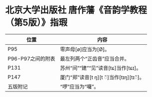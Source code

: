 # 北京大学出版社 唐作藩《音韵学教程（第5版）》指瑕

|位置|内容|
|-|-|
|P95|零声母[ø]应当为[Ø]。|
|P96-P97之间的附表|最左列两个“正齿音”应当合并。|
|P131|苏州“间”“建”“见”读音[tɕ]当作[tɕɪ]。|
|P147|厦门“郑”读音[t ŋ][t ◌̃]当作[tɪŋ][tɪ◌̃]。|
|五版附记|“啰”应当为“囉”。|